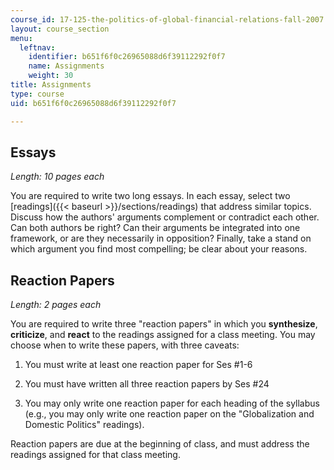 ```yaml
---
course_id: 17-125-the-politics-of-global-financial-relations-fall-2007
layout: course_section
menu:
  leftnav:
    identifier: b651f6f0c26965088d6f39112292f0f7
    name: Assignments
    weight: 30
title: Assignments
type: course
uid: b651f6f0c26965088d6f39112292f0f7

---
```


Essays
------

_Length: 10 pages each_

You are required to write two long essays. In each essay, select two [readings]({{< baseurl >}}/sections/readings) that address similar topics. Discuss how the authors' arguments complement or contradict each other. Can both authors be right? Can their arguments be integrated into one framework, or are they necessarily in opposition? Finally, take a stand on which argument you find most compelling; be clear about your reasons.

Reaction Papers
---------------

_Length: 2 pages each_

You are required to write three "reaction papers" in which you **synthesize**, **criticize**, and **react** to the readings assigned for a class meeting. You may choose when to write these papers, with three caveats:

1.  You must write at least one reaction paper for Ses #1-6
    
2.  You must have written all three reaction papers by Ses #24
    
3.  You may only write one reaction paper for each heading of the syllabus (e.g., you may only write one reaction paper on the "Globalization and Domestic Politics" readings).
    

Reaction papers are due at the beginning of class, and must address the readings assigned for that class meeting.